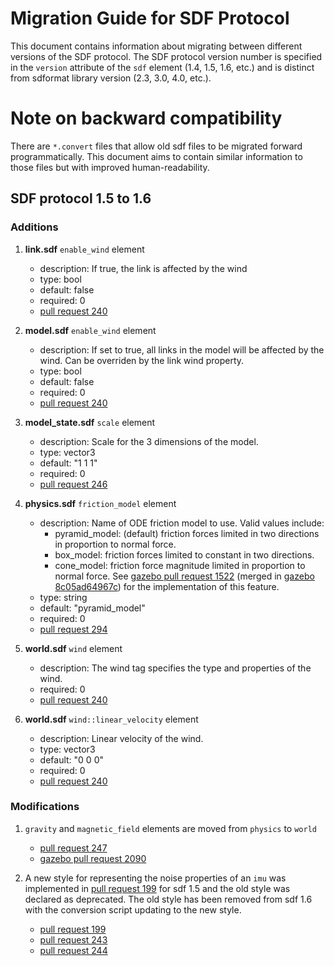 # Migration Guide for SDF Protocol
This document contains information about migrating
between different versions of the SDF protocol.
The SDF protocol version number is specified in the `version` attribute
of the `sdf` element (1.4, 1.5, 1.6, etc.)
and is distinct from sdformat library version
(2.3, 3.0, 4.0, etc.).

# Note on backward compatibility
There are `*.convert` files that allow old sdf files to be migrated
forward programmatically.
This document aims to contain similar information to those files
but with improved human-readability.

## SDF protocol 1.5 to 1.6

### Additions

1. **link.sdf** `enable_wind` element
    + description: If true, the link is affected by the wind
    + type: bool
    + default: false
    + required: 0
    + [pull request 240](https://bitbucket.org/osrf/sdformat/pull-requests/240)

1. **model.sdf** `enable_wind` element
    + description: If set to true, all links in the model
      will be affected by the wind.
      Can be overriden by the link wind property.
    + type: bool
    + default: false
    + required: 0
    + [pull request 240](https://bitbucket.org/osrf/sdformat/pull-requests/240)

1. **model_state.sdf** `scale` element
    + description: Scale for the 3 dimensions of the model.
    + type: vector3
    + default: "1 1 1"
    + required: 0
    + [pull request 246](https://bitbucket.org/osrf/sdformat/pull-requests/246)

1. **physics.sdf** `friction_model` element
    + description: Name of ODE friction model to use. Valid values include:
        + pyramid_model: (default) friction forces limited in two directions
          in proportion to normal force.
        + box_model: friction forces limited to constant in two directions.
        + cone_model: friction force magnitude limited in proportion to normal force.
          See [gazebo pull request 1522](https://bitbucket.org/osrf/gazebo/pull-request/1522)
          (merged in [gazebo 8c05ad64967c](https://bitbucket.org/osrf/gazebo/commits/8c05ad64967c))
          for the implementation of this feature.
    + type: string
    + default: "pyramid_model"
    + required: 0
    + [pull request 294](https://bitbucket.org/osrf/sdformat/pull-requests/294)

1. **world.sdf** `wind` element
    + description: The wind tag specifies the type and properties of the wind.
    + required: 0
    + [pull request 240](https://bitbucket.org/osrf/sdformat/pull-requests/240)

1. **world.sdf** `wind::linear_velocity` element
    + description: Linear velocity of the wind.
    + type: vector3
    + default: "0 0 0"
    + required: 0
    + [pull request 240](https://bitbucket.org/osrf/sdformat/pull-requests/240)

### Modifications

1. `gravity` and `magnetic_field` elements are moved
    from `physics` to `world`
    + [pull request 247](https://bitbucket.org/osrf/sdformat/pull-requests/247)
    + [gazebo pull request 2090](https://bitbucket.org/osrf/gazebo/pull-requests/2090)

1. A new style for representing the noise properties of an `imu` was implemented
   in [pull request 199](https://bitbucket.org/osrf/sdformat/pull-requests/199)
   for sdf 1.5 and the old style was declared as deprecated.
   The old style has been removed from sdf 1.6 with the conversion script
   updating to the new style.
    + [pull request 199](https://bitbucket.org/osrf/sdformat/pull-requests/199)
    + [pull request 243](https://bitbucket.org/osrf/sdformat/pull-requests/243)
    + [pull request 244](https://bitbucket.org/osrf/sdformat/pull-requests/244)

